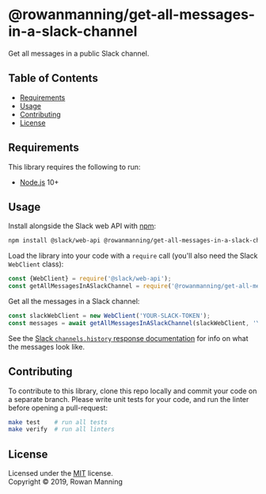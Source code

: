 
# @rowanmanning/get-all-messages-in-a-slack-channel

Get all messages in a public Slack channel.


## Table of Contents

  * [Requirements](#requirements)
  * [Usage](#usage)
  * [Contributing](#contributing)
  * [License](#license)


## Requirements

This library requires the following to run:

  * [Node.js](https://nodejs.org/) 10+


## Usage

Install alongside the Slack web API with [npm](https://www.npmjs.com/):

```sh
npm install @slack/web-api @rowanmanning/get-all-messages-in-a-slack-channel
```

Load the library into your code with a `require` call (you'll also need the Slack `WebClient` class):

```js
const {WebClient} = require('@slack/web-api');
const getAllMessagesInASlackChannel = require('@rowanmanning/get-all-messages-in-a-slack-channel');
```

Get all the messages in a Slack channel:

```js
const slackWebClient = new WebClient('YOUR-SLACK-TOKEN');
const messages = await getAllMessagesInASlackChannel(slackWebClient, 'YOUR-CHANNEL-ID');
```

See the [Slack `channels.history` response documentation](https://api.slack.com/methods/channels.history#response) for info on what the messages look like.


## Contributing

To contribute to this library, clone this repo locally and commit your code on a separate branch. Please write unit tests for your code, and run the linter before opening a pull-request:

```sh
make test    # run all tests
make verify  # run all linters
```


## License

Licensed under the [MIT](LICENSE) license.<br/>
Copyright &copy; 2019, Rowan Manning
